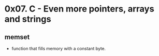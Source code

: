 # 0x07. C - Even more pointers, arrays and strings

## memset
- function that fills memory with a constant byte.
